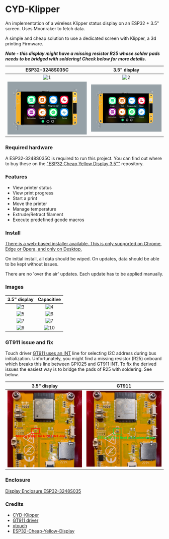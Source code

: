 # CYD-Klipper
An implementation of a wireless Klipper status display on an ESP32 + 3.5" screen. Uses Moonraker to fetch data.

A simple and cheap solution to use a dedicated screen with Klipper, a 3d printing Firmware.

***Note - this display might have a missing resistor R25 whose solder pads needs to be bridged with soldering! Check below for more details.***

ESP32-3248S035C            |  3.5" display
:-------------------------:|:-------------------------:
![1](images/20240121_124444.jpg)|![2](images/20240121_124612.jpg)
![11](images/Dimensions-ESP32-3248S035.jpg)|![12](images/Dimensions-ESP32-3248S035.jpg)

### Required hardware

A ESP32-3248S035C is required to run this project. You can find out where to buy these on the ["ESP32 Cheap Yellow Display 3.5""](https://s.click.aliexpress.com/e/_DFOFokz) repository.

### Features
- View printer status
- View print progress
- Start a print
- Move the printer
- Manage temperature
- Extrude/Retract filament
- Execute predefined gcode macros

### Install

[There is a web-based installer available. This is only supported on Chrome, Edge or Opera, and only on Desktop.](https://OperatorB.github.io/CYD-Klipper/)

On initial install, all data should be wiped. On updates, data should be able to be kept without issues.

There are no 'over the air' updates. Each update has to be applied manually.

### Images
3.5" display               |  Capacitive
:-------------------------:|:-------------------------:
![3](images/20240121_124822.jpg)|![4](images/20240121_124828.jpg)
![5](images/20240121_124833.jpg)|![6](images/20240121_124837.jpg)
![7](images/20240121_124842.jpg)|![7](images/20240121_124848.jpg)
![9](images/20240121_124854.jpg)|![10](images/20240121_125012.jpg)

### GT911 issue and fix
Touch driver [GT911 uses an INT](https://github.com/TAMCTec/gt911-arduino/issues/7) line for selecting I2C address during bus initialization. Unfortunately,
you might find a missing resistor (R25) onboard which breaks this line between GPIO25 and GT911 INT.
To fix the derived issues the easiest way is to bridge the pads of R25 with soldering. See below.

3.5" display               |  GT911
:-------------------------:|:-------------------------:
![13](images/R25missing.jpg)|![14](images/R25bridged.jpg)

### Enclosure

[Display Enclosure ESP32-3248S035](https://cults3d.com/:1482031)

### Credits
- [CYD-Klipper](https://github.com/suchmememanyskill/CYD-Klipper)
- [GT911 driver](https://github.com/TAMCTec/gt911-arduino)
- [xtouch](https://github.com/xperiments-in/xtouch)
- [ESP32-Cheap-Yellow-Display](https://github.com/witnessmenow/ESP32-Cheap-Yellow-Display)
